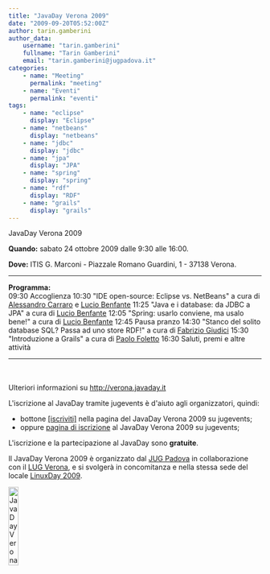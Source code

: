 ```yaml
---
title: "JavaDay Verona 2009"
date: "2009-09-20T05:52:00Z"
author: tarin.gamberini
author_data:
    username: "tarin.gamberini"
    fullname: "Tarin Gamberini"
    email: "tarin.gamberini@jugpadova.it"
categories:
    - name: "Meeting"
      permalink: "meeting"
    - name: "Eventi"
      permalink: "eventi"
tags:
    - name: "eclipse"
      display: "Eclipse"
    - name: "netbeans"
      display: "netbeans"
    - name: "jdbc"
      display: "jdbc"
    - name: "jpa"
      display: "JPA"
    - name: "spring"
      display: "spring"
    - name: "rdf"
      display: "RDF"
    - name: "grails"
      display: "grails"
---
```


JavaDay Verona 2009

**Quando:** sabato 24 ottobre 2009 dalle 9:30 alle 16:00.

**Dove:** ITIS G. Marconi - Piazzale Romano Guardini, 1 - 37138 Verona.

  ---------------- ----------------------------------------------------------------------------------------------------------------------------------------------------------------------------------
  **Programma:**   
  09:30            Accoglienza
  10:30            "IDE open-source: Eclipse vs. NetBeans" a cura di <a href="mailto:carraro.alessandro@gmail.com">Alessandro Carraro</a> e <a href="http://lucio.benfante.name">Lucio Benfante</a>
  11:25            "Java e i database: da JDBC a JPA" a cura di <a href="http://lucio.benfante.name">Lucio Benfante</a>
  12:05            "Spring: usarlo conviene, ma usalo bene!" a cura di <a href="http://lucio.benfante.name">Lucio Benfante</a>
  12:45            Pausa pranzo
  14:30            "Stanco del solito database SQL? Passa ad uno store RDF!" a cura di <a href="mailto:fabrizio.giudici@tidalwave.it">Fabrizio Giudici</a>
  15:30            "Introduzione a Grails" a cura di <a href="mailto:paolo.foletto@jugpadova.it">Paolo Foletto</a>
  16:30            Saluti, premi e altre attività
  ---------------- ----------------------------------------------------------------------------------------------------------------------------------------------------------------------------------

<br/>\
Ulteriori informazioni su
<a href="http://verona.javaday.it">http://verona.javaday.it</a>

L'iscrizione al JavaDay tramite jugevents è d'aiuto agli organizzatori,
quindi:

-   bottone <a href="http://verona.javaday.it">\[iscriviti\]</a> nella
    pagina del JavaDay Verona 2009 su jugevents;
-   oppure
    <a href="http://www.jugevents.org/jugevents/event/registration.form?event.id=18438">pagina
    di iscrizione</a> al JavaDay Verona 2009 su jugevents;

L'iscrizione e la partecipazione al JavaDay sono
<strong>gratuite</strong>.

Il JavaDay Verona 2009 è organizzato dal
<a href="http://www.jugpadova.it">JUG Padova</a> in collaborazione con
il <a href="http://www.verona.linux.it">LUG Verona</a>, e si svolgerà in
concomitanza e nella stessa sede del locale
<a href="http://www.verona.linux.it/index.php/Linux_Day_2009">LinuxDay
2009</a>.

<a href="http://verona.javaday.it"><img src="http://bak.jugpadova.it/images/JavaDayLogoVerona2009.jpg" width="20%" alt="JavaDay Verona 2009" /></a>
